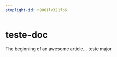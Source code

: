 ```yaml
---
stoplight-id: n9001lv321fb6
---
```


# teste-doc

The beginning of an awesome article...
teste major
